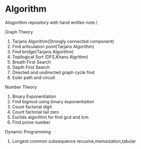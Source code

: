 # Algorithm
Alogorithm repository with hand written note.\

Graph Theory
1. Tarjans Algorithm(Strongly connected component)
2. Find articulation point(Tarjans Algorithm)
3. Find bridge(Tarjans Algorithm)
4. Topilogical Sort (DFS,Khans Algrithm) 
5. Breath First Search 
6. Depth First Search
7. Directed and undirected graph cycle find
8. Euler path and circuit

Number Theory
1. Binary Exponentiation
2. Find bigmod using binary exponentiation
3. Count factorial digit
4. Count factorial tail zero
5. Euclids algorithm for find gcd and lcm
6. Find prime number 

Dynamic Programming
1. Longest common subsequence recusive,memoization,tabular

